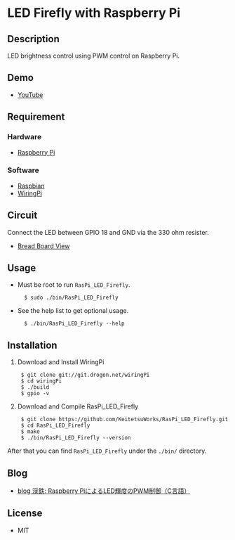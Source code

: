 LED Firefly with Raspberry Pi
========

## Description
LED brightness control using PWM control on Raspberry Pi.

## Demo
* [YouTube](https://www.youtube.com/watch?v=u058fWJ1VMg)

## Requirement
### Hardware
* [Raspberry Pi](https://www.raspberrypi.org/products/raspberry-pi-3-model-b/)

### Software
* [Raspbian](https://www.raspberrypi.org/downloads/raspbian/)
* [WiringPi](http://wiringpi.com/)

## Circuit
Connect the LED between GPIO 18 and GND via the 330 ohm resister.

* [Bread Board View](https://goo.gl/photos/eBjseDQ8Qtk6opKb6)

## Usage
* Must be root to run `RasPi_LED_Firefly`.

        $ sudo ./bin/RasPi_LED_Firefly

* See the help list to get optional usage.

        $ ./bin/RasPi_LED_Firefly --help

## Installation
1. Download and Install WiringPi

        $ git clone git://git.drogon.net/wiringPi
        $ cd wiringPi
        $ ./build
        $ gpio -v

2. Download and Compile RasPi_LED_Firefly

        $ git clone https://github.com/KeitetsuWorks/RasPi_LED_Firefly.git
        $ cd RasPi_LED_Firefly
        $ make
        $ ./bin/RasPi_LED_Firefly --version

After that you can find `RasPi_LED_Firefly` under the `./bin/` directory.

## Blog
* [blog 渓鉄: Raspberry PiによるLED輝度のPWM制御（C言語）](http://keitetsu.blogspot.jp/2016/10/raspberry-piledpwm.html)

## License
* MIT

